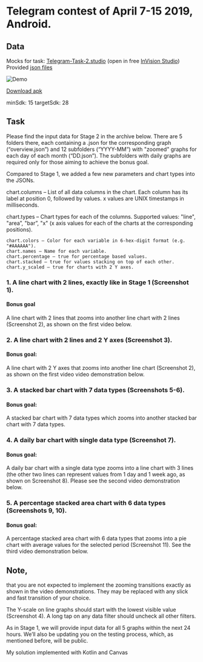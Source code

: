 # Telegram contest of April 7-15 2019, Android.
## Data
Mocks for task: [Telegram-Task-2.studio](https://github.com/SJOwl/android-charts-telegram-2/blob/master/Telegram-Task-2.studio) (open in free [InVision Studio](https://www.invisionapp.com/))
Provided [json files](https://github.com/SJOwl/android-charts-telegram-2/tree/master/telegramchart/src/main/resources/contest)

![Demo](https://github.com/SJOwl/android-charts-telegram-2/blob/master/t2demo.gif)

[Download apk](https://github.com/SJOwl/android-charts-telegram-2/blob/master/app-release.apk)

minSdk: 15
targetSdk: 28

## Task

Please find the input data for Stage 2 in the archive below. There are 5 folders there, each containing a .json for the corresponding graph (“overview.json”) and 12 subfolders (“YYYY-MM”) with "zoomed" graphs for each day of each month (“DD.json”). The subfolders with daily graphs are required only for those aiming to achieve the bonus goal.

Compared to Stage 1, we added a few new parameters and chart types into the JSONs.

chart.columns – List of all data columns in the chart. Each column has its label at position 0, followed by values.
x values are UNIX timestamps in milliseconds.

chart.types – Chart types for each of the columns. Supported values:
"line",
"area”,
"bar”,
"x" (x axis values for each of the charts at the corresponding positions).

```
chart.colors – Color for each variable in 6-hex-digit format (e.g. "#AAAAAA").
chart.names – Name for each variable.
chart.percentage – true for percentage based values.
chart.stacked – true for values stacking on top of each other.
chart.y_scaled – true for charts with 2 Y axes.
```

### 1. A line chart with 2 lines, exactly like in Stage 1 (Screenshot 1).

#### Bonus goal
A line chart with 2 lines that zooms into another line chart with 2 lines (Screenshot 2), as shown on the first video below.

### 2. A line chart with 2 lines and 2 Y axes (Screenshot 3).

#### Bonus goal:
A line chart with 2 Y axes that zooms into another line chart (Screenshot 2), as shown on the first video video demonstration below.

### 3. A stacked bar chart with 7 data types (Screenshots 5-6).
#### Bonus goal:
A stacked bar chart with 7 data types which zooms into another stacked bar chart with 7 data types.


### 4. A daily bar chart with single data type (Screenshot 7).
#### Bonus goal:
A daily bar chart with a single data type zooms into a line chart with 3 lines (the other two lines can represent values from 1 day and 1 week ago, as shown on Screenshot 8). Please see the second video demonstration below.
### 5. A percentage stacked area chart with 6 data types (Screenshots 9, 10).

#### Bonus goal:
A percentage stacked area chart with 6 data types that zooms into a pie chart with average values for the selected period (Screenshot 11). See the third video demonstration below.

## Note,
that you are not expected to implement the zooming transitions exactly as shown in the video demonstrations. They may be replaced with any slick and fast transition of your choice.

The Y-scale on line graphs should start with the lowest visible value (Screenshot 4). A long tap on any data filter should uncheck all other filters.

As in Stage 1, we will provide input data for all 5 graphs within the next 24 hours. We’ll also be updating you on the testing process, which, as mentioned before, will be public.

My solution implemented with Kotlin and Canvas

